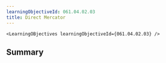 ```yaml
---
learningObjectiveId: 061.04.02.03
title: Direct Mercator
---
```


```tsx eval
<LearningOBjectives learningObjectiveId={061.04.02.03} />
```

## Summary
